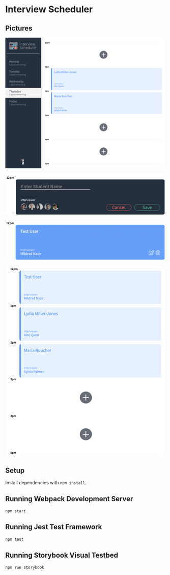 # Interview Scheduler

## Pictures
![Screenshot of the full app](https://github.com/Kikstyophobia/scheduler/blob/master/docs/full-app.png?raw=true)

![Screenshot of the interview form](https://github.com/Kikstyophobia/scheduler/blob/master/docs/form.png?raw=true)

![Screenshot of newly booked interview](https://github.com/Kikstyophobia/scheduler/blob/master/docs/edit-delete.png?raw=true)

![Screenshot of appointment list](https://github.com/Kikstyophobia/scheduler/blob/master/docs/appointment-times.png?raw=true)

## Setup

Install dependencies with `npm install`.

## Running Webpack Development Server

```sh
npm start
```

## Running Jest Test Framework

```sh
npm test
```

## Running Storybook Visual Testbed

```sh
npm run storybook
```